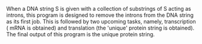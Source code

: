 When a DNA string S is given with a collection of substrings of S acting as introns, this program is designed to remove the introns from the DNA string as its first job. This is followed by two upcoming tasks, namely, transcription ( mRNA is obtained) and translation (the 'unique' protein string is obtained). The final output of this program is the unique protein string. 
